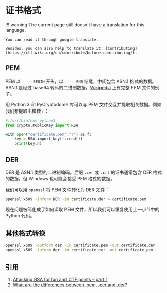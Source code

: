 # 证书格式
!!! warning
    The current page still doesn't have a translation for this language.

    You can read it through google translate.

    Besides, you can also help to translate it: [Contributing](https://ctf-wiki.org/en/contribute/before-contributing/).




## PEM


PEM 以 `-----BEGIN` 开头，以 `-----END` 结尾，中间包含 ASN.1 格式的数据。ASN.1 是经过 base64 转码的二进制数据。[Wikipedia](https://en.wikipedia.org/wiki/Privacy-Enhanced_Mail) 上有完整 PEM 文件的例子。


用 Python 3 和 PyCryptodome 库可以与 PEM 文件交互并提取相关数据。例如我们想提取出模数 `n`：


```py
#!/usr/bin/env python3
from Crypto.PublicKey import RSA

with open("certificate.pem","r") as f:
	key = RSA.import_key(f.read())
	print(key.n)
```


## DER


DER 是 ASN.1 类型的二进制编码。后缀 `.cer` 或 `.crt` 的证书通常包含 DER 格式的数据，但 Windows 也可能会接受 PEM 格式的数据。


我们可以用 `openssl` 将 PEM 文件转化为 DER 文件：


```bash
openssl x509 -inform DER -in certificate.der > certificate.pem
```


现在问题被简化成了如何读取 PEM 文件，所以我们可以重复使用上一小节中的 Python 代码。


## 其他格式转换


```bash
openssl x509 -outform der -in certificate.pem -out certificate.der
openssl x509 -inform der -in certificate.cer -out certificate.pem
```


## 引用

1. [Attacking RSA for fun and CTF points – part 1](https://bitsdeep.com/posts/attacking-rsa-for-fun-and-ctf-points-part-1/)
2. [What are the differences between .pem, .cer and .der?](https://stackoverflow.com/questions/22743415/what-are-the-differences-between-pem-cer-and-der)
